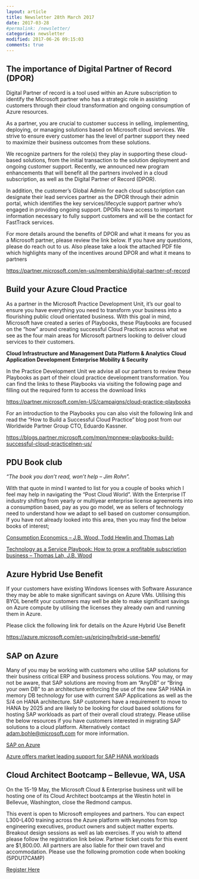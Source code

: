 ```yaml
---
layout: article
title: Newsletter 28th March 2017
date: 2017-03-28
#permalink: /newsletter/
categories: newsletter
modified: 2017-06-26 09:15:03
comments: true
---
```


## The importance of Digital Partner of Record (DPOR)


Digital Partner of record is a tool used within an Azure subscription to identify the Microsoft partner who has a strategic role in assisting customers through their cloud transformation and ongoing consumption of Azure resources. 

As a partner, you are crucial to customer success in selling, implementing, deploying, or managing solutions based on Microsoft cloud services. We strive to ensure every customer has the level of partner support they need to maximize their business outcomes from these solutions. 

We recognize partners for the role(s) they play in supporting these cloud-based solutions, from the initial transaction to the solution deployment and ongoing customer support. Recently, we announced new program enhancements that will benefit all the partners involved in a cloud subscription, as well as the Digital Partner of Record (DPOR). 

In addition, the customer’s Global Admin for each cloud subscription can designate their lead services partner as the DPOR through their admin portal, which identifies the key services/lifecycle support partner who’s engaged in providing ongoing support. DPORs have access to important information necessary to fully support customers and will be the contact for FastTrack services.

For more details around the benefits of DPOR and what it means for you as a Microsoft partner, please review the link below. If you have any questions, please do reach out to us. Also please take a look the attached PDF file which highlights many of the incentives around DPOR and what it means to partners

<https://partner.microsoft.com/en-us/membership/digital-partner-of-record>


## Build your Azure Cloud Practice
 

As a partner in the Microsoft Practice Development Unit, it’s our goal to ensure you have everything you need to transform your business into a flourishing public cloud orientated business. With this goal in mind, Microsoft have created a series of Playbooks, these Playbooks are focused on the “how” around creating successful Cloud Practices across what we see as the four main areas for Microsoft partners looking to deliver cloud services to their customers. 
 

**Cloud Infrastructure and Management**
**Data Platform & Analytics**
**Cloud Application Development**
**Enterprise Mobility & Security**
 

In the Practice Development Unit we advise all our partners to review these Playbooks as part of their cloud practice development transformation. You can find the links to these Playbooks via visiting the following page and filling out the required form to access the download links

<https://partner.microsoft.com/en-US/campaigns/cloud-practice-playbooks>

For an introduction to the Playbooks you can also visit the following link and read the “How to Build a Successful Cloud Practice” blog post from our Worldwide Partner Group CTO, Eduardo Kassner.

<https://blogs.partner.microsoft.com/mpn/mpnnew-playbooks-build-successful-cloud-practicelnen-us/>


## PDU Book club
 

*“The book you don’t read, won’t help – Jim Rohn”.*

With that quote in mind I wanted to list for you a couple of books which I feel may help in navigating the “Post Cloud World”. With the Enterprise IT industry shifting from yearly or multiyear enterprise license agreements into a consumption based, pay as you go model, we as sellers of technology need to understand how we adapt to sell based on customer consumption. If you have not already looked into this area, then you may find the below books of interest; 

[Consumption Economics – J.B. Wood, Todd Hewlin and Thomas Lah](https://www.amazon.co.uk/Consumption-Economics-New-Rules-Tech/dp/0984213031/ref=tmm_hrd_swatch_0?_encoding=UTF8&qid=1490115573&sr=8-1)

[Technology as a Service Playbook: How to grow a profitable subscription business – Thomas Lah, J.B. Wood](https://www.amazon.co.uk/Consumption-Economics-New-Rules-Tech/dp/0984213031/ref=tmm_hrd_swatch_0?_encoding=UTF8&qid=1490115573&sr=8-1)


## Azure Hybrid Use Benefit


If your customers have existing Windows licenses with Software Assurance they may be able to make significant savings on Azure VMs. Utilising this BYOL benefit your customers may well be able to make significant savings on Azure compute by utilising the licenses they already own and running them in Azure.

Please click the following link for details on the Azure Hybrid Use Benefit

<https://azure.microsoft.com/en-us/pricing/hybrid-use-benefit/>


## SAP on Azure


Many of you may be working with customers who utilise SAP solutions for their business critical ERP and business process solutions. You may, or may not be aware, that SAP solutions are moving from am “AnyDB” or “Bring your own DB” to an architecture enforcing the use of the new SAP HANA in memory DB technology for use with current SAP Applications as well as the S/4 on HANA architecture. SAP customers have a requirement to move to HANA by 2025 and are likely to be looking for cloud based solutions for hosting SAP workloads as part of their overall cloud strategy. Please utilise the below resources if you have customers interested in migrating SAP solutions to a cloud platform. Alternatively contact adam.bohle@microsoft.com for more information.

[SAP on Azure](https://azure.microsoft.com/en-us/solutions/sap/)

[Azure offers market leading support for SAP HANA workloads](https://azure.microsoft.com/en-us/blog/azure-offers-market-leading-support-for-sap-hana-workloads/)


## Cloud Architect Bootcamp – Bellevue, WA, USA


On the 15-19 May, the Microsoft Cloud & Enterprise business unit will be hosting one of its Cloud Architect bootcamps  at the Westin hotel in Bellevue, Washington, close the Redmond campus.

This event is open to Microsoft employees and partners. You can expect L300-L400 training across the Azure platform with keynotes from top engineering executives, product owners and subject matter experts. Breakout design sessions as well as lab exercises. If you wish to attend please follow the registration link below. Partner ticket costs for this event are $1,800.00. All partners are also liable for their own travel and accommodation. Please use the following promotion code when booking (5PDU17CAMP)

[Register Here](https://www.msregistration.com/cebootcamp/Content/CloudArchitectPartner.aspx)
